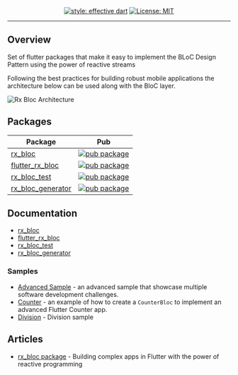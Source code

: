 

<p align="center">
<a href="https://github.com/tenhobi/effective_dart"><img src="https://img.shields.io/badge/style-effective_dart-40c4ff.svg" alt="style: effective dart"></a>
<a href="https://opensource.org/licenses/MIT"><img src="https://img.shields.io/badge/license-MIT-purple.svg" alt="License: MIT"></a>
</p>

---


## Overview
Set of flutter packages that make it easy to implement the BLoC Design Pattern using the power of reactive streams

Following the best practices for building robust mobile applications the architecture below can be used along with the BloC layer.

<img src="https://github.com/Prime-Holding/rx_bloc/raw/master/packages/rx_bloc/doc/asset/ArchitecturalDiagram.png" alt="Rx Bloc Architecture"></img>

## Packages

| Package                                                                              | Pub                                                                                                      |
| ------------------------------------------------------------------------------------ | -------------------------------------------------------------------------------------------------------- |
| [rx_bloc](https://github.com/Prime-Holding/rx_bloc/tree/master/packages/rx_bloc)                   | [![pub package](https://img.shields.io/pub/v/rx_bloc.svg)](https://pub.dev/packages/rx_bloc)                   |
| [flutter_rx_bloc](https://github.com/Prime-Holding/rx_bloc/tree/master/packages/flutter_rx_bloc)   | [![pub package](https://img.shields.io/pub/v/flutter_rx_bloc.svg)](https://pub.dev/packages/flutter_rx_bloc)   |
| [rx_bloc_test](https://github.com/Prime-Holding/rx_bloc/tree/master/packages/rx_bloc_test)         | [![pub package](https://img.shields.io/pub/v/rx_bloc_test.svg)](https://pub.dev/packages/rx_bloc_test)         |
| [rx_bloc_generator](https://github.com/Prime-Holding/rx_bloc/tree/master/packages/rx_bloc_generator)   | [![pub package](https://img.shields.io/pub/v/rx_bloc_generator.svg)](https://pub.dev/packages/rx_bloc_generator)   |


## Documentation

- [rx_bloc](https://github.com/Prime-Holding/rx_bloc/tree/master/packages/rx_bloc/README.md)
- [flutter_rx_bloc](https://github.com/Prime-Holding/rx_bloc/tree/master/packages/flutter_rx_bloc/README.md)
- [rx_bloc_test](https://github.com/Prime-Holding/rx_bloc/tree/master/packages/rx_bloc_test/README.md)
- [rx_bloc_generator](https://github.com/Prime-Holding/rx_bloc/tree/master/packages/rx_bloc_generator/README.md)

### Samples

- [Advanced Sample](https://github.com/Prime-Holding/rx_bloc/tree/master/examples/bloc_battle/rx_bloc_sample) - an advanced sample that showcase multiple software development challenges.
- [Counter](https://github.com/Prime-Holding/rx_bloc/tree/master/examples/counter) - an example of how to create a `CounterBloc` to implement an advanced Flutter Counter app.
- [Division](https://github.com/Prime-Holding/rx_bloc/tree/master/examples/division) - Division sample

## Articles

- [rx_bloc package](https://medium.com/@georgi.stanev/building-complex-apps-in-flutter-with-the-power-of-reactive-programming-54a38fbc0cde) - Building complex apps in Flutter with the power of reactive programming
